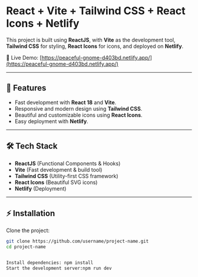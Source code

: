 # React + Vite + Tailwind CSS + React Icons + Netlify

This project is built using **ReactJS**, with **Vite** as the development tool, **Tailwind CSS** for styling, **React Icons** for icons, and deployed on **Netlify**.

🔗 Live Demo: [https://peaceful-gnome-d403bd.netlify.app/](https://peaceful-gnome-d403bd.netlify.app/)

---

## 🚀 Features

- Fast development with **React 18** and **Vite**.
- Responsive and modern design using **Tailwind CSS**.
- Beautiful and customizable icons using **React Icons**.
- Easy deployment with **Netlify**.

---

## 🛠️ Tech Stack

- **ReactJS** (Functional Components & Hooks)
- **Vite** (Fast development & build tool)
- **Tailwind CSS** (Utility-first CSS framework)
- **React Icons** (Beautiful SVG icons)
- **Netlify** (Deployment)

---

## ⚡ Installation

Clone the project:

```bash
git clone https://github.com/username/project-name.git
cd project-name


Install dependencies: npm install
Start the development server:npm run dev